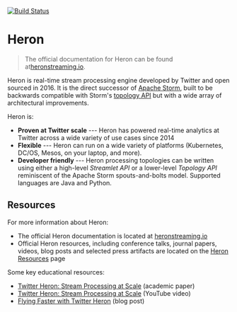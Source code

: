 [![Build Status](https://travis-ci.org/twitter/heron.svg?&branch=master)](https://travis-ci.org/twitter/heron)

# Heron

> The official documentation for Heron can be found at[heronstreaming.io](https://heronstreaming.io).

Heron is real-time stream processing engine developed by Twitter and open sourced in 2016. It is the direct successor of [Apache Storm](http://storm.apache.org), built to be backwards compatible with Storm's [topology API](http://storm.apache.org/releases/current/Tutorial.html#topologies) but with a wide array of architectural improvements.

Heron is:

* **Proven at Twitter scale** --- Heron has powered real-time analytics at Twitter across a wide variety of use cases since 2014
* **Flexible** --- Heron can run on a wide variety of platforms (Kubernetes, DC/OS, Mesos, on your laptop, and more).
* **Developer friendly** --- Heron processing topologies can be written using either a high-level *Streamlet API* or a lower-level *Topology API* reminiscent of the Apache Storm spouts-and-bolts model. Supported languages are Java and Python.

## Resources

For more information about Heron:

* The official Heron documentation is located at [heronstreaming.io](http://heronstreaming.io)
* Official Heron resources, including conference talks, journal papers, videos, blog posts and selected press artifacts are located on the [Heron Resources](http://twitter.github.io/heron/docs/resources/) page

Some key educational resources:

* [Twitter Heron: Stream Processing at
  Scale](http://dl.acm.org/citation.cfm?id=2742788) (academic paper)
* [Twitter Heron: Stream Processing at
  Scale](https://www.youtube.com/watch?v=pUaFOuGgmco) (YouTube video)
* [Flying Faster with Twitter
  Heron](https://blog.twitter.com/2015/flying-faster-with-twitter-heron) (blog
  post)
